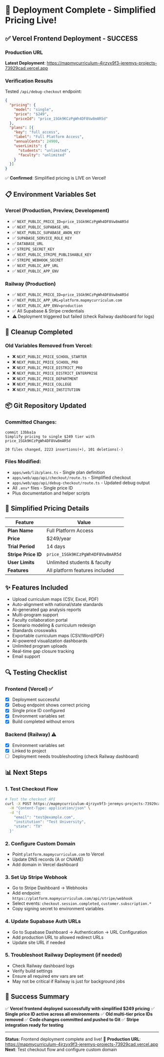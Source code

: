 # 🚀 Deployment Complete - Simplified Pricing Live!

## ✅ Vercel Frontend Deployment - SUCCESS

### Production URL
**Latest Deployment**: https://mapmycurriculum-4jrzyx9f3-jeremys-projects-73929cad.vercel.app

### Verification Results
Tested `/api/debug-checkout` endpoint:

```json
{
  "pricing": {
    "model": "single",
    "price": "$249",
    "priceId": "price_1SGk9KCzPgWh4DF8Vw8mAR5d"
  },
  "plans": [{
    "key": "full_access",
    "label": "Full Platform Access",
    "annualCents": 24900,
    "userLimits": {
      "students": "unlimited",
      "faculty": "unlimited"
    }
  }]
}
```

✅ **Confirmed**: Simplified pricing is LIVE on Vercel!

## 📋 Environment Variables Set

### Vercel (Production, Preview, Development)
- ✅ `NEXT_PUBLIC_PRICE_ID=price_1SGk9KCzPgWh4DF8Vw8mAR5d`
- ✅ `NEXT_PUBLIC_SUPABASE_URL`
- ✅ `NEXT_PUBLIC_SUPABASE_ANON_KEY`
- ✅ `SUPABASE_SERVICE_ROLE_KEY`
- ✅ `DATABASE_URL`
- ✅ `STRIPE_SECRET_KEY`
- ✅ `NEXT_PUBLIC_STRIPE_PUBLISHABLE_KEY`
- ✅ `STRIPE_WEBHOOK_SECRET`
- ✅ `NEXT_PUBLIC_APP_URL`
- ✅ `NEXT_PUBLIC_APP_ENV`

### Railway (Production)
- ✅ `NEXT_PUBLIC_PRICE_ID=price_1SGk9KCzPgWh4DF8Vw8mAR5d`
- ✅ `NEXT_PUBLIC_APP_URL=platform.mapmycurriculum.com`
- ✅ `NEXT_PUBLIC_APP_ENV=production`
- ✅ All Supabase & Stripe credentials
- ⚠️ Deployment triggered but failed (check Railway dashboard for logs)

## 🧹 Cleanup Completed

### Old Variables Removed from Vercel:
- ❌ `NEXT_PUBLIC_PRICE_SCHOOL_STARTER`
- ❌ `NEXT_PUBLIC_PRICE_SCHOOL_PRO`
- ❌ `NEXT_PUBLIC_PRICE_DISTRICT_PRO`
- ❌ `NEXT_PUBLIC_PRICE_DISTRICT_ENTERPRISE`
- ❌ `NEXT_PUBLIC_PRICE_DEPARTMENT`
- ❌ `NEXT_PUBLIC_PRICE_COLLEGE`
- ❌ `NEXT_PUBLIC_PRICE_INSTITUTION`

## 📦 Git Repository Updated

### Committed Changes:
```
commit 13bba1a
Simplify pricing to single $249 tier with price_1SGk9KCzPgWh4DF8Vw8mAR5d

20 files changed, 2223 insertions(+), 101 deletions(-)
```

### Files Modified:
- `apps/web/lib/plans.ts` - Single plan definition
- `apps/web/app/api/checkout/route.ts` - Simplified checkout
- `apps/web/app/api/debug-checkout/route.ts` - Updated debug output
- All `.env*` files - Single price ID
- Plus documentation and helper scripts

## 🎯 Simplified Pricing Details

| Feature | Value |
|---------|-------|
| **Plan Name** | Full Platform Access |
| **Price** | $249/year |
| **Trial Period** | 14 days |
| **Stripe Price ID** | `price_1SGk9KCzPgWh4DF8Vw8mAR5d` |
| **User Limits** | Unlimited students & faculty |
| **Features** | All platform features included |

## ✨ Features Included

- Upload curriculum maps (CSV, Excel, PDF)
- Auto-alignment with national/state standards
- AI-generated gap analysis reports
- Multi-program support
- Faculty collaboration portal
- Scenario modeling & curriculum redesign
- Standards crosswalks
- Exportable curriculum maps (CSV/Word/PDF)
- AI-powered visualization dashboards
- Unlimited program uploads
- Real-time gap closure tracking
- Email support

## 🔍 Testing Checklist

### Frontend (Vercel) ✅
- [x] Deployment successful
- [x] Debug endpoint shows correct pricing
- [x] Single price ID configured
- [x] Environment variables set
- [x] Build completed without errors

### Backend (Railway) ⚠️
- [x] Environment variables set
- [x] Linked to project
- [ ] Deployment needs troubleshooting (check Railway dashboard)

## 📊 Next Steps

### 1. Test Checkout Flow
```bash
# Test the checkout API
curl -X POST https://mapmycurriculum-4jrzyx9f3-jeremys-projects-73929cad.vercel.app/api/checkout \
  -H "Content-Type: application/json" \
  -d '{
    "email": "test@example.com",
    "institution": "Test University",
    "state": "TX"
  }'
```

### 2. Configure Custom Domain
- Point `platform.mapmycurriculum.com` to Vercel
- Update DNS records (A or CNAME)
- Add domain in Vercel dashboard

### 3. Set Up Stripe Webhook
- Go to Stripe Dashboard → Webhooks
- Add endpoint: `https://platform.mapmycurriculum.com/api/stripe/webhook`
- Select events: `checkout.session.completed`, `customer.subscription.*`
- Copy signing secret to environment variables

### 4. Update Supabase Auth URLs
- Go to Supabase Dashboard → Authentication → URL Configuration
- Add production URL to allowed redirect URLs
- Update site URL if needed

### 5. Troubleshoot Railway Deployment (if needed)
- Check Railway dashboard logs
- Verify build settings
- Ensure all required env vars are set
- May not be critical if Railway is just for background jobs

## 🎉 Success Summary

✅ **Vercel frontend deployed successfully with simplified $249 pricing**
✅ **Single price ID active across all environments**
✅ **Old multi-tier price IDs removed**
✅ **Code changes committed and pushed to Git**
✅ **Stripe integration ready for testing**

---

**Status**: Frontend deployment complete and live! 🚀
**Production URL**: https://mapmycurriculum-4jrzyx9f3-jeremys-projects-73929cad.vercel.app
**Next**: Test checkout flow and configure custom domain

